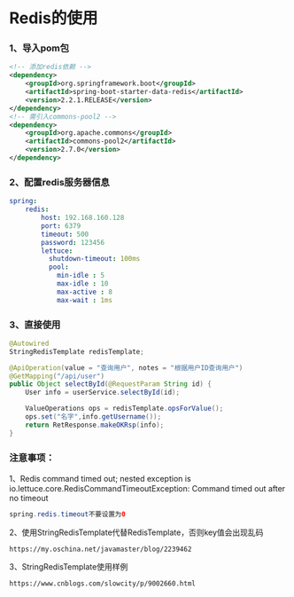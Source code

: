 # Redis的使用
### 1、导入pom包
```xml
<!-- 添加redis依赖 -->
<dependency>
    <groupId>org.springframework.boot</groupId>
    <artifactId>spring-boot-starter-data-redis</artifactId>
    <version>2.2.1.RELEASE</version>
</dependency>
<!-- 需引入commons-pool2 -->
<dependency>
    <groupId>org.apache.commons</groupId>
    <artifactId>commons-pool2</artifactId>
    <version>2.7.0</version>
</dependency>
```

### 2、配置redis服务器信息
```yaml
spring:
    redis:
        host: 192.168.160.128
        port: 6379
        timeout: 500
        password: 123456
        lettuce:
          shutdown-timeout: 100ms
          pool:
            min-idle : 5
            max-idle : 10
            max-active : 8
            max-wait : 1ms
```

### 3、直接使用
```java
@Autowired
StringRedisTemplate redisTemplate;

@ApiOperation(value = "查询用户", notes = "根据用户ID查询用户")
@GetMapping("/api/user")
public Object selectById(@RequestParam String id) {
    User info = userService.selectById(id);

    ValueOperations ops = redisTemplate.opsForValue();
    ops.set("名字",info.getUsername());
    return RetResponse.makeOKRsp(info);
}
```

### 注意事项：
1、Redis command timed out; nested exception is io.lettuce.core.RedisCommandTimeoutException: Command timed out after no timeout
```java
spring.redis.timeout不要设置为0
```
2、使用StringRedisTemplate代替RedisTemplate，否则key值会出现乱码
```http request
https://my.oschina.net/javamaster/blog/2239462
```
3、StringRedisTemplate使用样例
```http request
https://www.cnblogs.com/slowcity/p/9002660.html
```